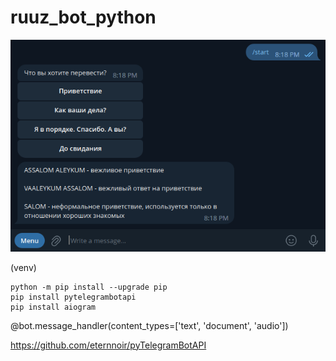 # ruuz_bot_python

![ruuz_bot_python](https://github.com/antonovmike/ruuz_bot_python/blob/test/Screenshot.png)

(venv)
```commandline
python -m pip install --upgrade pip
pip install pytelegrambotapi
pip install aiogram
```

@bot.message_handler(content_types=['text', 'document', 'audio'])

https://github.com/eternnoir/pyTelegramBotAPI

